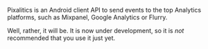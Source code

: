 Pixalitics is an Android client API to send events to the top Analytics platforms, such as Mixpanel, Google Analytics or Flurry.

Well, rather, it will be. It is now under development, so it is *not* recommended that you use it just yet.
